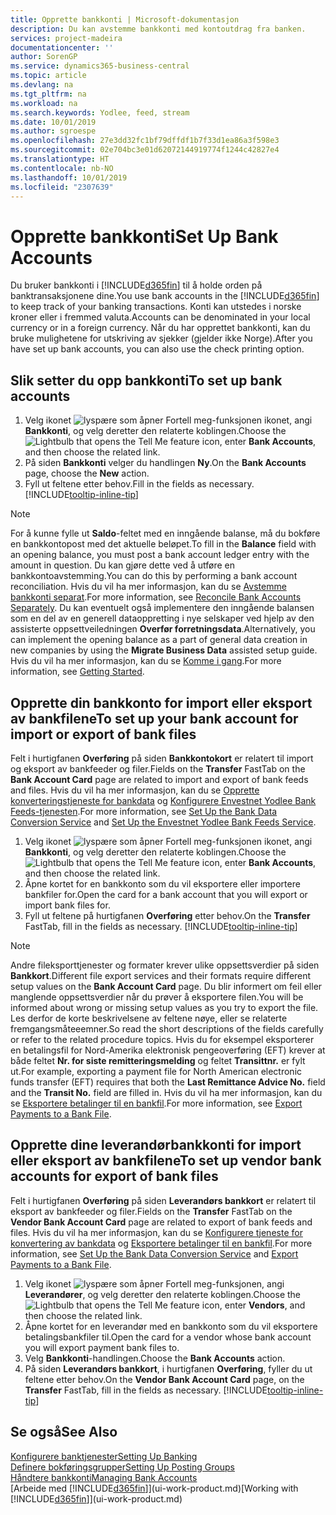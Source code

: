 ```yaml
---
title: Opprette bankkonti | Microsoft-dokumentasjon
description: Du kan avstemme bankkonti med kontoutdrag fra banken.
services: project-madeira
documentationcenter: ''
author: SorenGP
ms.service: dynamics365-business-central
ms.topic: article
ms.devlang: na
ms.tgt_pltfrm: na
ms.workload: na
ms.search.keywords: Yodlee, feed, stream
ms.date: 10/01/2019
ms.author: sgroespe
ms.openlocfilehash: 27e3dd32fc1bf79dffdf1b7f33d1ea86a3f598e3
ms.sourcegitcommit: 02e704bc3e01d62072144919774f1244c42827e4
ms.translationtype: HT
ms.contentlocale: nb-NO
ms.lasthandoff: 10/01/2019
ms.locfileid: "2307639"
---
```

# <a name="set-up-bank-accounts"></a><span data-ttu-id="4c5e4-103">Opprette bankkonti</span><span class="sxs-lookup"><span data-stu-id="4c5e4-103">Set Up Bank Accounts</span></span>
<span data-ttu-id="4c5e4-104">Du bruker bankkonti i [!INCLUDE[d365fin](includes/d365fin_md.md)] til å holde orden på banktransaksjonene dine.</span><span class="sxs-lookup"><span data-stu-id="4c5e4-104">You use bank accounts in the [!INCLUDE[d365fin](includes/d365fin_md.md)] to keep track of your banking transactions.</span></span> <span data-ttu-id="4c5e4-105">Konti kan utstedes i norske kroner eller i fremmed valuta.</span><span class="sxs-lookup"><span data-stu-id="4c5e4-105">Accounts can be denominated in your local currency or in a foreign currency.</span></span> <span data-ttu-id="4c5e4-106">Når du har opprettet bankkonti, kan du bruke mulighetene for utskriving av sjekker (gjelder ikke Norge).</span><span class="sxs-lookup"><span data-stu-id="4c5e4-106">After you have set up bank accounts, you can also use the check printing option.</span></span>

## <a name="to-set-up-bank-accounts"></a><span data-ttu-id="4c5e4-107">Slik setter du opp bankkonti</span><span class="sxs-lookup"><span data-stu-id="4c5e4-107">To set up bank accounts</span></span>
1. <span data-ttu-id="4c5e4-108">Velg ikonet ![lyspære som åpner Fortell meg-funksjonen](media/ui-search/search_small.png "Fortell hva du vil gjøre") ikonet, angi **Bankkonti**, og velg deretter den relaterte koblingen.</span><span class="sxs-lookup"><span data-stu-id="4c5e4-108">Choose the ![Lightbulb that opens the Tell Me feature](media/ui-search/search_small.png "Tell me what you want to do") icon, enter **Bank Accounts**, and then choose the related link.</span></span>
2. <span data-ttu-id="4c5e4-109">På siden **Bankkonti** velger du handlingen **Ny**.</span><span class="sxs-lookup"><span data-stu-id="4c5e4-109">On the **Bank Accounts** page, choose the **New** action.</span></span>
3. <span data-ttu-id="4c5e4-110">Fyll ut feltene etter behov.</span><span class="sxs-lookup"><span data-stu-id="4c5e4-110">Fill in the fields as necessary.</span></span> [!INCLUDE[tooltip-inline-tip](includes/tooltip-inline-tip_md.md)]

> [!NOTE]
> <span data-ttu-id="4c5e4-111">For å kunne fylle ut **Saldo**-feltet med en inngående balanse, må du bokføre en bankkontopost med det aktuelle beløpet.</span><span class="sxs-lookup"><span data-stu-id="4c5e4-111">To fill in the **Balance** field with an opening balance, you must post a bank account ledger entry with the amount in question.</span></span> <span data-ttu-id="4c5e4-112">Du kan gjøre dette ved å utføre en bankkontoavstemming.</span><span class="sxs-lookup"><span data-stu-id="4c5e4-112">You can do this by performing a bank account reconciliation.</span></span> <span data-ttu-id="4c5e4-113">Hvis du vil ha mer informasjon, kan du se [Avstemme bankkonti separat](bank-how-reconcile-bank-accounts-separately.md).</span><span class="sxs-lookup"><span data-stu-id="4c5e4-113">For more information, see [Reconcile Bank Accounts Separately](bank-how-reconcile-bank-accounts-separately.md).</span></span> <span data-ttu-id="4c5e4-114">Du kan eventuelt også implementere den inngående balansen som en del av en generell dataoppretting i nye selskaper ved hjelp av den assisterte oppsettveiledningen **Overfør forretningsdata**.</span><span class="sxs-lookup"><span data-stu-id="4c5e4-114">Alternatively, you can implement the opening balance as a part of general data creation in new companies by using the **Migrate Business Data** assisted setup guide.</span></span> <span data-ttu-id="4c5e4-115">Hvis du vil ha mer informasjon, kan du se [Komme i gang](product-get-started.md).</span><span class="sxs-lookup"><span data-stu-id="4c5e4-115">For more information, see [Getting Started](product-get-started.md).</span></span>

## <a name="to-set-up-your-bank-account-for-import-or-export-of-bank-files"></a><span data-ttu-id="4c5e4-116">Opprette din bankkonto for import eller eksport av bankfilene</span><span class="sxs-lookup"><span data-stu-id="4c5e4-116">To set up your bank account for import or export of bank files</span></span>
<span data-ttu-id="4c5e4-117">Felt i hurtigfanen **Overføring** på siden **Bankkontokort** er relatert til import og eksport av bankfeeder og filer.</span><span class="sxs-lookup"><span data-stu-id="4c5e4-117">Fields on the **Transfer** FastTab on the **Bank Account Card** page are related to import and export of bank feeds and files.</span></span> <span data-ttu-id="4c5e4-118">Hvis du vil ha mer informasjon, kan du se [Opprette konverteringstjeneste for bankdata](bank-how-setup-bank-data-conversion-service.md) og [Konfigurere Envestnet Yodlee Bank Feeds-tjenesten](bank-how-setup-bank-statement-service.md).</span><span class="sxs-lookup"><span data-stu-id="4c5e4-118">For more information, see [Set Up the Bank Data Conversion Service](bank-how-setup-bank-data-conversion-service.md) and [Set Up the Envestnet Yodlee Bank Feeds Service](bank-how-setup-bank-statement-service.md).</span></span>

1. <span data-ttu-id="4c5e4-119">Velg ikonet ![lyspære som åpner Fortell meg-funksjonen](media/ui-search/search_small.png "Fortell hva du vil gjøre") ikonet, angi **Bankkonti**, og velg deretter den relaterte koblingen.</span><span class="sxs-lookup"><span data-stu-id="4c5e4-119">Choose the ![Lightbulb that opens the Tell Me feature](media/ui-search/search_small.png "Tell me what you want to do") icon, enter **Bank Accounts**, and then choose the related link.</span></span>
2. <span data-ttu-id="4c5e4-120">Åpne kortet for en bankkonto som du vil eksportere eller importere bankfiler for.</span><span class="sxs-lookup"><span data-stu-id="4c5e4-120">Open the card for a bank account that you will export or import bank files for.</span></span>
3. <span data-ttu-id="4c5e4-121">Fyll ut feltene på hurtigfanen **Overføring** etter behov.</span><span class="sxs-lookup"><span data-stu-id="4c5e4-121">On the **Transfer** FastTab, fill in the fields as necessary.</span></span> [!INCLUDE[tooltip-inline-tip](includes/tooltip-inline-tip_md.md)]

> [!NOTE]  
>   <span data-ttu-id="4c5e4-122">Andre fileksporttjenester og formater krever ulike oppsettsverdier på siden **Bankkort**.</span><span class="sxs-lookup"><span data-stu-id="4c5e4-122">Different file export services and their formats require different setup values on the **Bank Account Card** page.</span></span> <span data-ttu-id="4c5e4-123">Du blir informert om feil eller manglende oppsettsverdier når du prøver å eksportere filen.</span><span class="sxs-lookup"><span data-stu-id="4c5e4-123">You will be informed about wrong or missing setup values as you try to export the file.</span></span> <span data-ttu-id="4c5e4-124">Les derfor de korte beskrivelsene av feltene nøye, eller se relaterte fremgangsmåteeemner.</span><span class="sxs-lookup"><span data-stu-id="4c5e4-124">So read the short descriptions of the fields carefully or refer to the related procedure topics.</span></span> <span data-ttu-id="4c5e4-125">Hvis du for eksempel eksporterer en betalingsfil for Nord-Amerika elektronisk pengeoverføring (EFT) krever at både feltet **Nr. for siste remitteringsmelding** og feltet **Transittnr.** er fylt ut.</span><span class="sxs-lookup"><span data-stu-id="4c5e4-125">For example, exporting a payment file for North American electronic funds transfer (EFT) requires that both the **Last Remittance Advice No.** field and the **Transit No.** field are filled in.</span></span> <span data-ttu-id="4c5e4-126">Hvis du vil ha mer informasjon, kan du se [Eksportere betalinger til en bankfil](payables-how-export-payments-bank-file.md).</span><span class="sxs-lookup"><span data-stu-id="4c5e4-126">For more information, see [Export Payments to a Bank File](payables-how-export-payments-bank-file.md).</span></span>

## <a name="to-set-up-vendor-bank-accounts-for-export-of-bank-files"></a><span data-ttu-id="4c5e4-127">Opprette dine leverandørbankkonti for import eller eksport av bankfilene</span><span class="sxs-lookup"><span data-stu-id="4c5e4-127">To set up vendor bank accounts for export of bank files</span></span>
<span data-ttu-id="4c5e4-128">Felt i hurtigfanen **Overføring** på siden **Leverandørs bankkort** er relatert til eksport av bankfeeder og filer.</span><span class="sxs-lookup"><span data-stu-id="4c5e4-128">Fields on the **Transfer** FastTab on the **Vendor Bank Account Card** page are related to export of bank feeds and files.</span></span> <span data-ttu-id="4c5e4-129">Hvis du vil ha mer informasjon, kan du se [Konfigurere tjeneste for konvertering av bankdata](bank-how-setup-bank-data-conversion-service.md) og [Eksportere betalinger til en bankfil](payables-how-export-payments-bank-file.md).</span><span class="sxs-lookup"><span data-stu-id="4c5e4-129">For more information, see [Set Up the Bank Data Conversion Service](bank-how-setup-bank-data-conversion-service.md) and [Export Payments to a Bank File](payables-how-export-payments-bank-file.md).</span></span>

1. <span data-ttu-id="4c5e4-130">Velg ikonet ![lyspære som åpner Fortell meg-funksjonen](media/ui-search/search_small.png "Fortell hva du vil gjøre"), angi **Leverandører**, og velg deretter den relaterte koblingen.</span><span class="sxs-lookup"><span data-stu-id="4c5e4-130">Choose the ![Lightbulb that opens the Tell Me feature](media/ui-search/search_small.png "Tell me what you want to do") icon, enter **Vendors**, and then choose the related link.</span></span>
2. <span data-ttu-id="4c5e4-131">Åpne kortet for en leverandør med en bankkonto som du vil eksportere betalingsbankfiler til.</span><span class="sxs-lookup"><span data-stu-id="4c5e4-131">Open the card for a vendor whose bank account you will export payment bank files to.</span></span>
3. <span data-ttu-id="4c5e4-132">Velg **Bankkonti**-handlingen.</span><span class="sxs-lookup"><span data-stu-id="4c5e4-132">Choose the **Bank Accounts** action.</span></span>
3. <span data-ttu-id="4c5e4-133">På siden **Leverandørs bankkort**, i hurtigfanen **Overføring**, fyller du ut feltene etter behov.</span><span class="sxs-lookup"><span data-stu-id="4c5e4-133">On the **Vendor Bank Account Card** page, on the **Transfer** FastTab, fill in the fields as necessary.</span></span> [!INCLUDE[tooltip-inline-tip](includes/tooltip-inline-tip_md.md)]

## <a name="see-also"></a><span data-ttu-id="4c5e4-134">Se også</span><span class="sxs-lookup"><span data-stu-id="4c5e4-134">See Also</span></span>
[<span data-ttu-id="4c5e4-135">Konfigurere banktjenester</span><span class="sxs-lookup"><span data-stu-id="4c5e4-135">Setting Up Banking</span></span>](bank-setup-banking.md)  
[<span data-ttu-id="4c5e4-136">Definere bokføringsgrupper</span><span class="sxs-lookup"><span data-stu-id="4c5e4-136">Setting Up Posting Groups</span></span>](finance-posting-groups.md)  
[<span data-ttu-id="4c5e4-137">Håndtere bankkonti</span><span class="sxs-lookup"><span data-stu-id="4c5e4-137">Managing Bank Accounts</span></span>](bank-manage-bank-accounts.md)  
<span data-ttu-id="4c5e4-138">[Arbeide med [!INCLUDE[d365fin](includes/d365fin_md.md)]](ui-work-product.md)</span><span class="sxs-lookup"><span data-stu-id="4c5e4-138">[Working with [!INCLUDE[d365fin](includes/d365fin_md.md)]](ui-work-product.md)</span></span>
